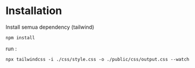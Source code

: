 # Installation

Install semua dependency (tailwind)

```
npm install
```

run :

```
npx tailwindcss -i ./css/style.css -o ./public/css/output.css --watch
```
